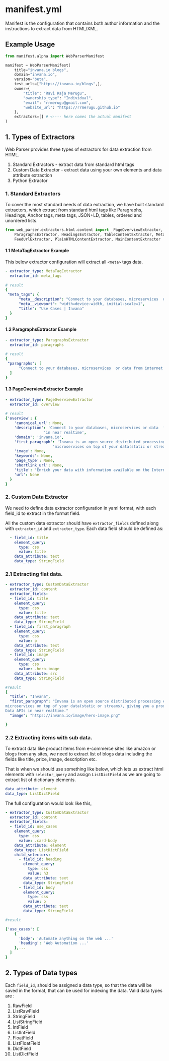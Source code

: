 # manifest.yml

Manifest is the configuration that contains both author information and the instructions to 
extract data from HTML/XML.


## Example Usage

```python
from manifest.alpha import WebParserManifest

manifest = WebParserManifest(
    title="invana.io blogs",
    domain="invana.io",
    version="beta",
    test_urls=["https://invana.io/blogs",],
    owner={
        "title": "Ravi Raja Merugu",
        "ownership_type": "Individual",
        "email": "rrmerugu@gmail.com",
        "website_url": "https://rrmerugu.github.io"
    },
    extractors=[] # <---- here comes the actual manifest 
)
```
## 1. Types of Extractors

Web Parser provides three types of extractors for data extraction from HTML. 

1. Standard Extractors - extract data from standard html tags
2. Custom Data Extractor -  extract data using your own elements and data attribute extraction
3. Python Extractor


### 1. Standard Extractors

To cover the most standard needs of data extraction, we have built standard extractors, which
extract from standard html tags like Paragraphs, Headings, Anchor tags, meta tags, 
JSON+LD, tables, ordered and unordered lists.


 
```python
from web_parser.extractors.html.content import  PageOverviewExtractor, \
    ParagraphsExtractor, HeadingsExtractor, TableContentExtractor, MetaTagExtractor, IconsExtractor, JSONLDExtractor, \
    FeedUrlExtractor, PlainHTMLContentExtractor, MainContentExtractor
```


#### 1.1 MetaTagExtractor Example
This below extractor configuration will extract all `<meta>` tags data.
```yaml
- extractor_type: MetaTagExtractor
  extractor_id: meta_tags
 
# result  
{
 "meta_tags": {
      "meta__description": "Connect to your databases, microservices  or data from internet and create Knowledge & Data APIs in near realtime",
      "meta__viewport": "width=device-width, initial-scale=1",
      "title": "Use Cases | Invana"
  }
}
```

#### 1.2 ParagraphsExtractor Example
```yaml
- extractor_type: ParagraphsExtractor
  extractor_id: paragraphs
 
# result   
{
 "paragraphs": [
      "Connect to your databases, microservices  or data from internet and create Knowledge & Data APIs in near realtime",
  ]
}
```

#### 1.3 PageOverviewExtractor Example
```yaml
- extractor_type: PageOverviewExtractor
  extractor_id: overview
 
# result   
{'overview': {
    'canonical_url': None,
    'description': 'Connect to your databases, microservices or data  from internet and create Knowledge & Data APIs '
                 'in near realtime',
    'domain': 'invana.io',
    'first_paragraph': 'Invana is an open source distributed processing engine aiming to allow you run '
                     'microservices on top of your data(static or streams), giving you a',
    'image': None,
    'keywords': None,
    'page_type': None,
    'shortlink_url': None,
    'title': 'Enrich your data with information available on the Internet | Invana',
    'url': None
  }
}
```


### 2. Custom Data Extractor

We need to define data extractor configuration in yaml format, with each field_id to extract in 
the format field.

All the custom data extractor should have `extractor_fields` defined along with `extractor_id` and `extractor_type`. 
Each data field should be defined as:

```yaml
  - field_id: title
    element_query:
      type: css
      value: title
    data_attribute: text
    data_type: StringField
```  


### 2.1 Extracting flat data.

```yaml
- extractor_type: CustomDataExtractor
  extractor_id: content
  extractor_fields:
  - field_id: title
    element_query:
      type: css
      value: title
    data_attribute: text
    data_type: StringField
  - field_id: first_paragraph
    element_query:
      type: css
      value: p
    data_attribute: text
    data_type: StringField
  - field_id: image
    element_query:
      type: css
      value: .hero-image
    data_attribute: src
    data_type: StringField

#result 
{
  "title": "Invana",
  "first_paragraph": "Invana is an open source distributed processing engine aiming to allow you run 
microservices on top of your data(static or streams), giving you a production-ready Knowledge and 
Data APIs in near realtime."
  "image": "https://invana.io/image/hero-image.png"

}
```
### 2.2 Extracting items with sub data. 

To extract data like product items from e-commerce sites like amazon or blogs 
from any sites, we need to extract list of blogs data including the fields like
 title, price, image, description etc.
 
That is when we should use something like below, which lets us extract html elements with 
`selector_query` and assign `ListDictField` as we are going to extract list of dictionary elements. 
```yaml
data_attribute: element
data_type: ListDictField
```

The full configuration would look like this, 

```yaml
- extractor_type: CustomDataExtractor
  extractor_id: content
  extractor_fields:
  - field_id: use_cases
    element_query:
      type: css
      value: .card-body
    data_attribute: element
    data_type: ListDictField
    child_selectors:
      - field_id: heading
        element_query:
          type: css
          value: h3
        data_attribute: text
        data_type: StringField
      - field_id: body
        element_query:
          type: css
          value: p
        data_attribute: text
        data_type: StringField

#result 

{'use_cases': [
    {
      'body': 'Automate anything on the web ...'
      'heading': 'Web Automation ...'
    },...
  ]
}
```


## 2. Types of Data types

Each `field_id`, should be assigned a data type, so that the data will be saved in the format, that can 
be used for indexing the data. Valid data types are :

1. RawField
2. ListRawField
3. StringField
4. ListStringField
5. IntField
6. ListIntField
7. FloatField
8. ListFloatField
9. DictField
10. ListDictField

